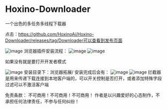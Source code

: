 # Hoxino-Downloader
一个出色的多任务多线程下载器

点击：https://github.com/HoxinoAi/Hoxino-Downloader/releases/tag/Downloader可以查看到发布页面


![image](https://github.com/user-attachments/assets/d0e6ddbf-6873-46e9-893a-3f4c4e042286)
浏览器插件安装流程：
![image](https://github.com/user-attachments/assets/4782cd5b-1909-4f0e-8bda-148e2001078b)
![image](https://github.com/user-attachments/assets/bb860a1a-dfd6-479e-9c0f-0d87ebb024a7)

如果没有就是要打开开发者模式

![image](https://github.com/user-attachments/assets/fd4d5a8f-54ae-47f6-bd0c-26b26fa7aa50)
安装目录下：浏览器拓展/
安装完成后会有：
![image](https://github.com/user-attachments/assets/5338bb25-682f-4d63-a4b6-689c56ee9250)
![image](https://github.com/user-attachments/assets/819133b6-ab1f-4d64-930b-f02fd7a35328)
拦截器是用来传递下载连接到本地客户端的，可以开关控制是否打开，或者添加特殊字段过滤可以不激活客户端

免责条款：
不可商用！不可商用！不可商用！
作者是以兴趣爱好的心态制作，不承担任何法律责任，不参与任何纠纷！
